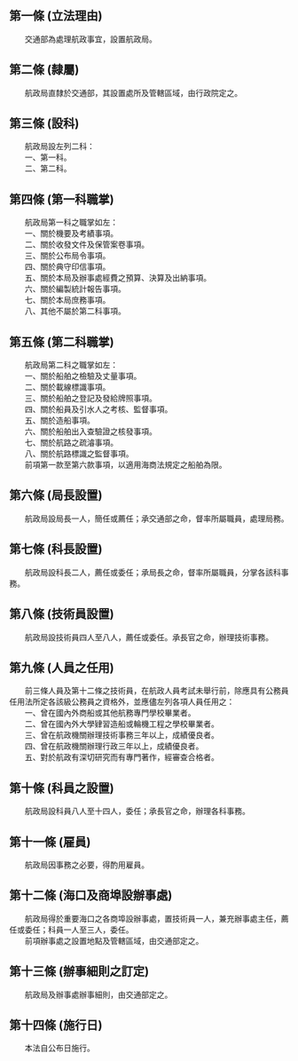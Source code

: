 第一條 (立法理由)
-----------------
　　交通部為處理航政事宜，設置航政局。  


第二條 (隸屬)
-------------
　　航政局直隸於交通部，其設置處所及管轄區域，由行政院定之。  


第三條 (設科)
-------------
　　航政局設左列二科：  
　　一、第一科。  
　　二、第二科。  


第四條 (第一科職掌)
-------------------
　　航政局第一科之職掌如左：  
　　一、關於機要及考績事項。  
　　二、關於收發文件及保管案卷事項。  
　　三、關於公布局令事項。  
　　四、關於典守印信事項。  
　　五、關於本局及辦事處經費之預算、決算及出納事項。  
　　六、關於編製統計報告事項。  
　　七、關於本局庶務事項。  
　　八、其他不屬於第二科事項。  


第五條 (第二科職掌)
-------------------
　　航政局第二科之職掌如左：  
　　一、關於船舶之檢驗及丈量事項。  
　　二、關於載線標識事項。  
　　三、關於船舶之登記及發給牌照事項。  
　　四、關於船員及引水人之考核、監督事項。  
　　五、關於造船事項。  
　　六、關於船舶出入查驗證之核發事項。  
　　七、關於航路之疏濬事項。  
　　八、關於航路標識之監督事項。  
　　前項第一款至第六款事項，以適用海商法規定之船舶為限。  


第六條 (局長設置)
-----------------
　　航政局設局長一人，簡任或薦任；承交通部之命，督率所屬職員，處理局務。  


第七條 (科長設置)
-----------------
　　航政局設科長二人，薦任或委任；承局長之命，督率所屬職員，分掌各該科事務。  


第八條 (技術員設置)
-------------------
　　航政局設技術員四人至八人，薦任或委任。承長官之命，辦理技術事務。  


第九條 (人員之任用)
-------------------
　　前三條人員及第十二條之技術員，在航政人員考試未舉行前，除應具有公務員任用法所定各該級公務員之資格外，並應儘左列各項人員任用之：  
　　一、曾在國內外商船或其他航務專門學校畢業者。  
　　二、曾在國內外大學肄習造船或輪機工程之學校畢業者。  
　　三、曾在航政機關辦理技術事務三年以上，成績優良者。  
　　四、曾在航政機關辦理行政三年以上，成績優良者。  
　　五、對於航政有深切研究而有專門著作，經審查合格者。  


第十條 (科員之設置)
-------------------
　　航政局設科員八人至十四人，委任；承長官之命，辦理各科事務。  


第十一條 (雇員)
---------------
　　航政局因事務之必要，得酌用雇員。  


第十二條 (海口及商埠設辦事處)
-----------------------------
　　航政局得於重要海口之各商埠設辦事處，置技術員一人，兼充辦事處主任，薦任或委任；科員一人至三人，委任。  
　　前項辦事處之設置地點及管轄區域，由交通部定之。  


第十三條 (辦事細則之訂定)
-------------------------
　　航政局及辦事處辦事細則，由交通部定之。  


第十四條 (施行日)
-----------------
　　本法自公布日施行。